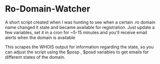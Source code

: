 # Ro-Domain-Watcher
A short script created when I was hunting to see when a certain .ro domain name changed it state and became available for registration. Just update a few variables, set it in a cron for ~5-15 minutes and you'll receive email alerts when the domain is available


This scrapes the WHOIS output for information regarding the state, so you can adjust the script using the $posp , $posd variables to get emails for different states of the domain.
